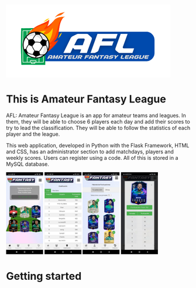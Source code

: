 ![alt text](project_images/AFL_LOGO.png "Title")
# This is Amateur Fantasy League
AFL: Amateur Fantasy League is an app for amateur teams and leagues. In them, they will be able to choose 6 players each day and add their scores to try to lead the classification. They will be able to follow the statistics of each player and the league.

This web application, developed in Python with the Flask Framework, HTML and CSS, has an administrator section to add matchdays, players and weekly scores.
Users can register using a code.
All of this is stored in a MySQL database.

<img src="project_images/1.jpeg" width=20%>
<img src="project_images/2.jpeg" width=20%>
<img src="project_images/3.jpeg" width=20%>
<img src="project_images/4.jpeg" width=20%>


# Getting started
